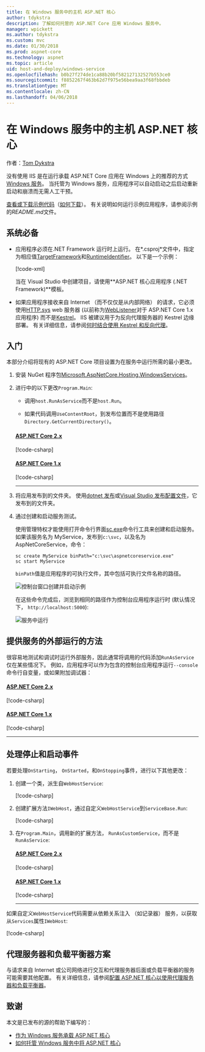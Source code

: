 ```yaml
---
title: 在 Windows 服务中的主机 ASP.NET 核心
author: tdykstra
description: 了解如何托管的 ASP.NET Core 应用 Windows 服务中。
manager: wpickett
ms.author: tdykstra
ms.custom: mvc
ms.date: 01/30/2018
ms.prod: aspnet-core
ms.technology: aspnet
ms.topic: article
uid: host-and-deploy/windows-service
ms.openlocfilehash: b0b27f274de1ca88b20bf582127132527b553ce0
ms.sourcegitcommit: f8852267f463b62d7f975e56bea9aa3f68fbbdeb
ms.translationtype: MT
ms.contentlocale: zh-CN
ms.lasthandoff: 04/06/2018
---
```

# <a name="host-aspnet-core-in-a-windows-service"></a>在 Windows 服务中的主机 ASP.NET 核心

作者：[Tom Dykstra](https://github.com/tdykstra)

没有使用 IIS 是在运行承载 ASP.NET Core 应用在 Windows 上的推荐的方式[Windows 服务](/dotnet/framework/windows-services/introduction-to-windows-service-applications)。 当托管为 Windows 服务，应用程序可以自动启动之后启动重新启动和崩溃而无需人工干预。

[查看或下载示例代码](https://github.com/aspnet/Docs/tree/master/aspnetcore/host-and-deploy/windows-service/sample)（[如何下载](xref:tutorials/index#how-to-download-a-sample)）。 有关说明如何运行示例应用程序，请参阅示例的*README.md*文件。

## <a name="prerequisites"></a>系统必备

* 应用程序必须在.NET Framework 运行时上运行。 在*.csproj*文件中，指定为相应值[TargetFramework](/nuget/schema/target-frameworks)和[RuntimeIdentifier](/dotnet/articles/core/rid-catalog)。 以下是一个示例：

  [!code-xml[](windows-service/sample/AspNetCoreService.csproj?range=3-6)]

  当在 Visual Studio 中创建项目，请使用**ASP.NET 核心应用程序 (.NET Framework)**模板。

* 如果应用程序接收来自 Internet （而不仅仅是从内部网络） 的请求，它必须使用[HTTP.sys](xref:fundamentals/servers/httpsys) web 服务器 (以前称为[WebListener](xref:fundamentals/servers/weblistener)对于 ASP.NET Core 1.x 应用程序) 而不是[Kestrel](xref:fundamentals/servers/kestrel)。 IIS 被建议用于为反向代理服务器的 Kestrel 边缘部署。 有关详细信息，请参阅[何时结合使用 Kestrel 和反向代理](xref:fundamentals/servers/kestrel#when-to-use-kestrel-with-a-reverse-proxy)。

## <a name="get-started"></a>入门

本部分介绍将现有的 ASP.NET Core 项目设置为在服务中运行所需的最小更改。

1. 安装 NuGet 程序包[Microsoft.AspNetCore.Hosting.WindowsServices](https://www.nuget.org/packages/Microsoft.AspNetCore.Hosting.WindowsServices/)。

2. 进行中的以下更改`Program.Main`:

   * 调用`host.RunAsService`而不是`host.Run`。

   * 如果代码调用`UseContentRoot`，到发布位置而不是使用路径`Directory.GetCurrentDirectory()`。

   #### <a name="aspnet-core-2xtabaspnetcore2x"></a>[ASP.NET Core 2.x](#tab/aspnetcore2x/)
   [!code-csharp[](windows-service/sample/Program.cs?name=ServiceOnly&highlight=3-4,7,12)]

   #### <a name="aspnet-core-1xtabaspnetcore1x"></a>[ASP.NET Core 1.x](#tab/aspnetcore1x/)
   [!code-csharp[](windows-service/sample_snapshot/Program.cs?name=ServiceOnly&highlight=3-4,8,14)]

   * * *

3. 将应用发布到的文件夹。 使用[dotnet 发布](/dotnet/articles/core/tools/dotnet-publish)或[Visual Studio 发布配置文件](xref:host-and-deploy/visual-studio-publish-profiles)，它发布到的文件夹。

4. 通过创建和启动服务测试。

   使用管理特权才能使用打开命令行界面[sc.exe](https://technet.microsoft.com/library/bb490995)命令行工具来创建和启动服务。 如果该服务名为 MyService，发布到`c:\svc`，以及名为 AspNetCoreService，命令：

   ```console
   sc create MyService binPath="c:\svc\aspnetcoreservice.exe"
   sc start MyService
   ```

   `binPath`值是应用程序的可执行文件，其中包括可执行文件名称的路径。

   ![控制台窗口创建并启动示例](windows-service/_static/create-start.png)

   在这些命令完成后，浏览到相同的路径作为控制台应用程序运行时 (默认情况下， `http://localhost:5000`):

   ![服务中运行](windows-service/_static/running-in-service.png)

## <a name="provide-a-way-to-run-outside-of-a-service"></a>提供服务的外部运行的方法

很容易地测试和调试时运行外部服务，因此通常将调用的代码添加`RunAsService`仅在某些情况下。 例如，应用程序可以作为包含的控制台应用程序运行`--console`命令行自变量，或如果附加调试器：

#### <a name="aspnet-core-2xtabaspnetcore2x"></a>[ASP.NET Core 2.x](#tab/aspnetcore2x/)
[!code-csharp[](windows-service/sample/Program.cs?name=ServiceOrConsole)]

#### <a name="aspnet-core-1xtabaspnetcore1x"></a>[ASP.NET Core 1.x](#tab/aspnetcore1x/)
[!code-csharp[](windows-service/sample_snapshot/Program.cs?name=ServiceOrConsole)]

* * *
## <a name="handle-stopping-and-starting-events"></a>处理停止和启动事件

若要处理`OnStarting`， `OnStarted`，和`OnStopping`事件，进行以下其他更改：

1. 创建一个类，派生自`WebHostService`:

   [!code-csharp[](windows-service/sample/CustomWebHostService.cs?name=NoLogging)]

2. 创建扩展方法`IWebHost`，通过自定义`WebHostService`到`ServiceBase.Run`:

   [!code-csharp[](windows-service/sample/WebHostServiceExtensions.cs?name=ExtensionsClass)]

3. 在`Program.Main`，调用新的扩展方法， `RunAsCustomService`，而不是`RunAsService`:

   #### <a name="aspnet-core-2xtabaspnetcore2x"></a>[ASP.NET Core 2.x](#tab/aspnetcore2x/)
   [!code-csharp[](windows-service/sample/Program.cs?name=HandleStopStart&highlight=24)]

   #### <a name="aspnet-core-1xtabaspnetcore1x"></a>[ASP.NET Core 1.x](#tab/aspnetcore1x/)
   [!code-csharp[](windows-service/sample_snapshot/Program.cs?name=HandleStopStart&highlight=26)]

   * * *
如果自定义`WebHostService`代码需要从依赖关系注入 （如记录器） 服务，以获取从`Services`属性`IWebHost`:

[!code-csharp[](windows-service/sample/CustomWebHostService.cs?name=Logging&highlight=7)]

## <a name="proxy-server-and-load-balancer-scenarios"></a>代理服务器和负载平衡器方案

与请求来自 Internet 或公司网络进行交互和代理服务器后面或负载平衡器的服务可能需要其他配置。 有关详细信息，请参阅[配置 ASP.NET 核心以使用代理服务器和负载平衡器](xref:host-and-deploy/proxy-load-balancer)。

## <a name="acknowledgments"></a>致谢

本文是已发布的源的帮助下编写的：

* [作为 Windows 服务承载 ASP.NET 核心](https://stackoverflow.com/questions/37346383/hosting-asp-net-core-as-windows-service/37464074)
* [如何托管 Windows 服务中将 ASP.NET 核心](https://dotnetthoughts.net/how-to-host-your-aspnet-core-in-a-windows-service/)
